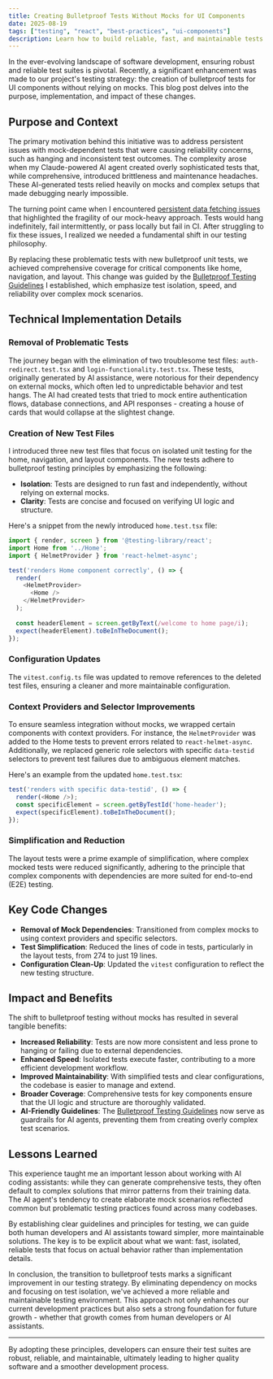```yaml
---
title: Creating Bulletproof Tests Without Mocks for UI Components
date: 2025-08-19
tags: ["testing", "react", "best-practices", "ui-components"]
description: Learn how to build reliable, fast, and maintainable tests for UI components without relying on mocks, improving test suite reliability and developer experience.
---
```


In the ever-evolving landscape of software development, ensuring robust and reliable test suites is pivotal. Recently, a significant enhancement was made to our project's testing strategy: the creation of bulletproof tests for UI components without relying on mocks. This blog post delves into the purpose, implementation, and impact of these changes.

## Purpose and Context

The primary motivation behind this initiative was to address persistent issues with mock-dependent tests that were causing reliability concerns, such as hanging and inconsistent test outcomes. The complexity arose when my Claude-powered AI agent created overly sophisticated tests that, while comprehensive, introduced brittleness and maintenance headaches. These AI-generated tests relied heavily on mocks and complex setups that made debugging nearly impossible.

The turning point came when I encountered [persistent data fetching issues](https://github.com/bdougie/contributor.info/issues/282) that highlighted the fragility of our mock-heavy approach. Tests would hang indefinitely, fail intermittently, or pass locally but fail in CI. After struggling to fix these issues, I realized we needed a fundamental shift in our testing philosophy.

By replacing these problematic tests with new bulletproof unit tests, we achieved comprehensive coverage for critical components like home, navigation, and layout. This change was guided by the [Bulletproof Testing Guidelines](https://github.com/bdougie/contributor.info/blob/main/docs/testing/BULLETPROOF_TESTING_GUIDELINES.md) I established, which emphasize test isolation, speed, and reliability over complex mock scenarios.

## Technical Implementation Details

### Removal of Problematic Tests

The journey began with the elimination of two troublesome test files: `auth-redirect.test.tsx` and `login-functionality.test.tsx`. These tests, originally generated by AI assistance, were notorious for their dependency on external mocks, which often led to unpredictable behavior and test hangs. The AI had created tests that tried to mock entire authentication flows, database connections, and API responses - creating a house of cards that would collapse at the slightest change.

### Creation of New Test Files

I introduced three new test files that focus on isolated unit testing for the home, navigation, and layout components. The new tests adhere to bulletproof testing principles by emphasizing the following:

- **Isolation**: Tests are designed to run fast and independently, without relying on external mocks.
- **Clarity**: Tests are concise and focused on verifying UI logic and structure.

Here's a snippet from the newly introduced `home.test.tsx` file:

```javascript
import { render, screen } from '@testing-library/react';
import Home from '../Home';
import { HelmetProvider } from 'react-helmet-async';

test('renders Home component correctly', () => {
  render(
    <HelmetProvider>
      <Home />
    </HelmetProvider>
  );
  
  const headerElement = screen.getByText(/welcome to home page/i);
  expect(headerElement).toBeInTheDocument();
});
```

### Configuration Updates

The `vitest.config.ts` file was updated to remove references to the deleted test files, ensuring a cleaner and more maintainable configuration.

### Context Providers and Selector Improvements

To ensure seamless integration without mocks, we wrapped certain components with context providers. For instance, the `HelmetProvider` was added to the Home tests to prevent errors related to `react-helmet-async`. Additionally, we replaced generic role selectors with specific `data-testid` selectors to prevent test failures due to ambiguous element matches.

Here's an example from the updated `home.test.tsx`:

```javascript
test('renders with specific data-testid', () => {
  render(<Home />);
  const specificElement = screen.getByTestId('home-header');
  expect(specificElement).toBeInTheDocument();
});
```

### Simplification and Reduction

The layout tests were a prime example of simplification, where complex mocked tests were reduced significantly, adhering to the principle that complex components with dependencies are more suited for end-to-end (E2E) testing.

## Key Code Changes

- **Removal of Mock Dependencies**: Transitioned from complex mocks to using context providers and specific selectors.
- **Test Simplification**: Reduced the lines of code in tests, particularly in the layout tests, from 274 to just 19 lines.
- **Configuration Clean-Up**: Updated the `vitest` configuration to reflect the new testing structure.

## Impact and Benefits

The shift to bulletproof testing without mocks has resulted in several tangible benefits:

- **Increased Reliability**: Tests are now more consistent and less prone to hanging or failing due to external dependencies.
- **Enhanced Speed**: Isolated tests execute faster, contributing to a more efficient development workflow.
- **Improved Maintainability**: With simplified tests and clear configurations, the codebase is easier to manage and extend.
- **Broader Coverage**: Comprehensive tests for key components ensure that the UI logic and structure are thoroughly validated.
- **AI-Friendly Guidelines**: The [Bulletproof Testing Guidelines](https://github.com/bdougie/contributor.info/blob/main/docs/testing/BULLETPROOF_TESTING_GUIDELINES.md) now serve as guardrails for AI agents, preventing them from creating overly complex test scenarios.

## Lessons Learned

This experience taught me an important lesson about working with AI coding assistants: while they can generate comprehensive tests, they often default to complex solutions that mirror patterns from their training data. The AI agent's tendency to create elaborate mock scenarios reflected common but problematic testing practices found across many codebases.

By establishing clear guidelines and principles for testing, we can guide both human developers and AI assistants toward simpler, more maintainable solutions. The key is to be explicit about what we want: fast, isolated, reliable tests that focus on actual behavior rather than implementation details.

In conclusion, the transition to bulletproof tests marks a significant improvement in our testing strategy. By eliminating dependency on mocks and focusing on test isolation, we've achieved a more reliable and maintainable testing environment. This approach not only enhances our current development practices but also sets a strong foundation for future growth - whether that growth comes from human developers or AI assistants.

---

By adopting these principles, developers can ensure their test suites are robust, reliable, and maintainable, ultimately leading to higher quality software and a smoother development process.